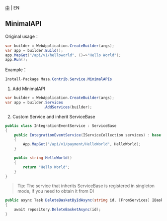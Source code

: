 [中](README.zh-CN.md) | EN

## MinimalAPI

Original usage：

```C#
var builder = WebApplication.CreateBuilder(args);
var app = builder.Build();
app.MapGet("/api/v1/helloworld", ()=>"Hello World");
app.Run();
```

Example：

```c#
Install-Package Masa.Contrib.Service.MinimalAPIs
```

1. Add MinimalAPI

```c#
var builder = WebApplication.CreateBuilder(args);
var app = builder.Services
                 .AddServices(builder);
```

2. Custom Service and inherit ServiceBase

```c#
public class IntegrationEventService : ServiceBase
{
    public IntegrationEventService(IServiceCollection services) : base(services)
    {
        App.MapGet("/api/v1/payment/HelloWorld", HelloWorld);
    }

    public string HelloWorld()
    {
        return "Hello World";
    }
}
```

> Tip: The service that inherits ServiceBase is registered in singleton mode, if you need to obtain it from DI

```C#
public async Task DeleteBasketByIdAsync(string id, [FromServices] IBasketRepository repository)
{
    await repository.DeleteBasketAsync(id);
}
```

